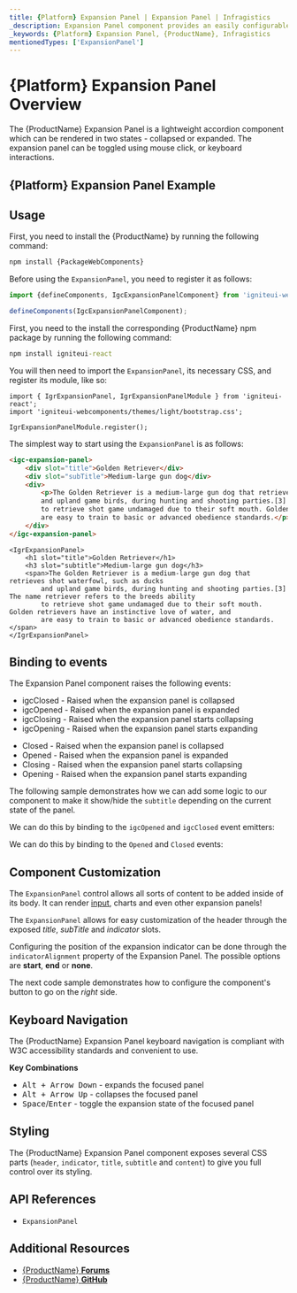 ```yaml
---
title: {Platform} Expansion Panel | Expansion Panel | Infragistics
_description: Expansion Panel component provides an easily configurable expandable component with two states - collapsed and expanded.
_keywords: {Platform} Expansion Panel, {ProductName}, Infragistics
mentionedTypes: ['ExpansionPanel']
---
```


# {Platform} Expansion Panel Overview
The {ProductName} Expansion Panel is a lightweight accordion component which can be rendered in two states - collapsed or expanded. The expansion panel can be toggled using mouse click, or keyboard interactions.

## {Platform} Expansion Panel Example

<code-view style="height: 320px"
           data-demos-base-url="{environment:dvDemosBaseUrl}"
           iframe-src="{environment:demosBaseUrl}/layouts/expansion-panel-usage"
           alt="{Platform} Expansion Panel Example"
           github-src="layouts/expansion-panel/usage">
</code-view>

<div class="divider--half"></div>

## Usage

<!-- WebComponents -->
First, you need to install the {ProductName} by running the following command:

```cmd
npm install {PackageWebComponents}
```

Before using the `ExpansionPanel`, you need to register it as follows:

```ts
import {defineComponents, IgcExpansionPanelComponent} from 'igniteui-webcomponents';

defineComponents(IgcExpansionPanelComponent);
```

<!-- end: WebComponents -->

<!-- React -->

First, you need to the install the corresponding {ProductName} npm package by running the following command:

```cmd
npm install igniteui-react
```

You will then need to import the `ExpansionPanel`, its necessary CSS, and register its module, like so:

```tsx
import { IgrExpansionPanel, IgrExpansionPanelModule } from 'igniteui-react';
import 'igniteui-webcomponents/themes/light/bootstrap.css';

IgrExpansionPanelModule.register();
```

<!-- end: React -->

The simplest way to start using the `ExpansionPanel` is as follows:

<!-- WebComponents -->
```html
<igc-expansion-panel>
    <div slot="title">Golden Retriever</div>
    <div slot="subTitle">Medium-large gun dog</div>
    <div>
        <p>The Golden Retriever is a medium-large gun dog that retrieves shot waterfowl, such as ducks
        and upland game birds, during hunting and shooting parties.[3] The name "retriever" refers to the breed's ability
        to retrieve shot game undamaged due to their soft mouth. Golden retrievers have an instinctive love of water, and
        are easy to train to basic or advanced obedience standards.</p>
    </div>
</igc-expansion-panel>
```
<!-- end: WebComponents -->

```tsx
<IgrExpansionPanel>
    <h1 slot="title">Golden Retriever</h1>
    <h3 slot="subtitle">Medium-large gun dog</h3>
    <span>The Golden Retriever is a medium-large gun dog that retrieves shot waterfowl, such as ducks
        and upland game birds, during hunting and shooting parties.[3] The name retriever refers to the breeds ability
        to retrieve shot game undamaged due to their soft mouth. Golden retrievers have an instinctive love of water, and
        are easy to train to basic or advanced obedience standards.</span>
</IgrExpansionPanel>
```

## Binding to events

The Expansion Panel component raises the following events:

<!-- WebComponents -->

- igcClosed - Raised when the expansion panel is collapsed
- igcOpened - Raised when the expansion panel is expanded
- igcClosing - Raised when the expansion panel starts collapsing
- igcOpening - Raised when the expansion panel starts expanding

<!-- end: WebComponents -->

<!-- React -->

- Closed - Raised when the expansion panel is collapsed
- Opened - Raised when the expansion panel is expanded
- Closing - Raised when the expansion panel starts collapsing
- Opening - Raised when the expansion panel starts expanding

<!-- end: React -->

The following sample demonstrates how we can add some logic to our component to make it show/hide the `subtitle` depending on the current state of the panel.

<!-- WebComponents -->

We can do this by binding to the `igcOpened` and `igcClosed` event emitters:

<!-- end: WebComponents -->

<!-- React -->

We can do this by binding to the `Opened` and `Closed` events:

<!-- end: React -->

<code-view style="height: 320px"
           data-demos-base-url="{environment:dvDemosBaseUrl}"
           iframe-src="{environment:demosBaseUrl}/layouts/expansion-panel-properties-and-events"
           alt="{Platform} Expansion Panel Events"
           github-src="layouts/expansion-panel/properties-and-events">
</code-view>

<div class="divider--half"></div>

## Component Customization
The `ExpansionPanel` control allows all sorts of content to be added inside of its body. It can render [input](../inputs/input.md), charts and even other expansion panels!

The `ExpansionPanel` allows for easy customization of the header through the exposed *title*, *subTitle* and *indicator* slots.

Configuring the position of the expansion indicator can be done through the `indicatorAlignment` property of the Expansion Panel. The possible options are **start**, **end** or **none**.

The next code sample demonstrates how to configure the component's button to go on the *right* side.

<code-view style="height: 460px"
           data-demos-base-url="{environment:dvDemosBaseUrl}"
           iframe-src="{environment:demosBaseUrl}/layouts/expansion-panel-component-customization"
           alt="{Platform} Expansion Panel Customization"
           github-src="layouts/expansion-panel/component-customization">
</code-view>

<div class="divider--half"></div>

## Keyboard Navigation

The {ProductName} Expansion Panel keyboard navigation is compliant with W3C accessibility standards and convenient to use.

**Key Combinations**

 - <kbd>Alt + Arrow Down</kbd> - expands the focused panel
 - <kbd>Alt + Arrow Up</kbd> - collapses the focused panel
 - <kbd>Space</kbd>/<kbd>Enter</kbd> - toggle the expansion state of the focused panel


## Styling

The {ProductName} Expansion Panel component exposes several CSS parts (`header`, `indicator`, `title`, `subtitle` and `content`) to give you full control over its styling.

<code-view style="height: 480px"
           data-demos-base-url="{environment:dvDemosBaseUrl}"
           iframe-src="{environment:demosBaseUrl}/layouts/expansion-panel-styling"
           alt="{Platform} Expansion Panel Styling"
           github-src="layouts/expansion-panel/styling">
</code-view>


<div class="divider"></div>


## API References

 - `ExpansionPanel`

## Additional Resources

* [{ProductName} **Forums**]({ForumsLink})
* [{ProductName} **GitHub**]({GithubLink})